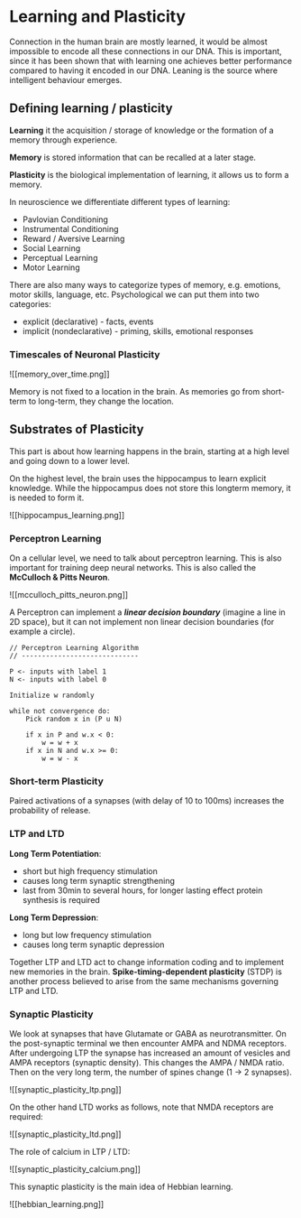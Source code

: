 # Learning and Plasticity
Connection in the human brain are mostly learned, it would be almost impossible to encode all these connections in our DNA. This is important, since it has been shown that with learning one achieves better performance compared to having it encoded in our DNA. Leaning is the source where intelligent behaviour emerges.

## Defining learning / plasticity
**Learning** it the acquisition / storage of knowledge or the formation of a memory through experience.

**Memory** is stored information that can be recalled at a later stage.

**Plasticity** is the biological implementation of learning, it allows us to form a memory.

In neuroscience we differentiate different types of learning:
- Pavlovian Conditioning
- Instrumental Conditioning
- Reward / Aversive Learning
- Social Learning
- Perceptual Learning
- Motor Learning

There are also many ways to categorize types of memory, e.g. emotions, motor skills, language, etc. Psychological we can put them into two categories:
- explicit (declarative) - facts, events
- implicit (nondeclarative) - priming, skills, emotional responses

### Timescales of Neuronal Plasticity

![[memory_over_time.png]]

Memory is not fixed to a location in the brain. As memories go from short-term to long-term, they change the location.

## Substrates of Plasticity
This part is about how learning happens in the brain, starting at a high level and going down to a lower level.

On the highest level, the brain uses the hippocampus to learn explicit knowledge. While the hippocampus does not store this longterm memory, it is needed to form it. 

![[hippocampus_learning.png]]

### Perceptron Learning
On a cellular level, we need to talk about perceptron learning. This is also important for training deep neural networks. This is also called the **McCulloch & Pitts Neuron**.

![[mcculloch_pitts_neuron.png]]

A Perceptron can implement a ***linear decision boundary*** (imagine a line in 2D space), but it can not implement non linear decision boundaries (for example a circle).

```{r, eval=FALSE,tidy=FALSE}
// Perceptron Learning Algorithm
// -----------------------------

P <- inputs with label 1
N <- inputs with label 0

Initialize w randomly

while not convergence do:
	Pick random x in (P u N)
	
	if x in P and w.x < 0:
		w = w + x
	if x in N and w.x >= 0:
		w = w - x
```

### Short-term Plasticity
Paired activations of a synapses (with delay of 10 to 100ms) increases the probability of release.

### LTP and LTD
**Long Term Potentiation**:
- short but high frequency stimulation
- causes long term synaptic strengthening
- last from 30min to several hours, for longer lasting effect protein synthesis is required

**Long Term Depression**:
- long but low frequency stimulation
- causes long term synaptic depression

Together LTP and LTD act to change information coding and to implement new memories in the brain. **Spike-timing-dependent plasticity** (STDP) is another process believed to arise from the same mechanisms governing LTP and LTD.

### Synaptic Plasticity
We look at synapses that have Glutamate or GABA as neurotransmitter. On the post-synaptic terminal we then encounter AMPA and NDMA receptors. After undergoing LTP the synapse has increased an amount of vesicles and AMPA receptors (synaptic density). This changes the AMPA / NMDA ratio. Then on the very long term, the number of spines change (1 -> 2 synapses).

![[synaptic_plasticity_ltp.png]]

On the other hand LTD works as follows, note that NMDA receptors are required:

![[synaptic_plasticity_ltd.png]]

The role of calcium in LTP / LTD:

![[synaptic_plasticity_calcium.png]]

This synaptic plasticity is the main idea of Hebbian learning. 

![[hebbian_learning.png]]

